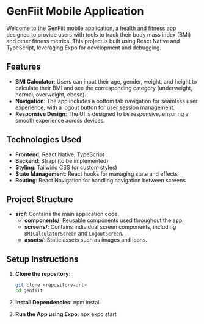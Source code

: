 # GenFiit Mobile Application

Welcome to the GenFiit mobile application, a health and fitness app designed to provide users with tools to track their body mass index (BMI) and other fitness metrics. This project is built using React Native and TypeScript, leveraging Expo for development and debugging.

## Features

- **BMI Calculator**: Users can input their age, gender, weight, and height to calculate their BMI and see the corresponding category (underweight, normal, overweight, obese).
- **Navigation**: The app includes a bottom tab navigation for seamless user experience, with a logout button for user session management.
- **Responsive Design**: The UI is designed to be responsive, ensuring a smooth experience across devices.

## Technologies Used

- **Frontend**: React Native, TypeScript
- **Backend**: Strapi (to be implemented)
- **Styling**: Tailwind CSS (or custom styles)
- **State Management**: React hooks for managing state and effects
- **Routing**: React Navigation for handling navigation between screens

## Project Structure

- **src/**: Contains the main application code.
  - **components/**: Reusable components used throughout the app.
  - **screens/**: Contains individual screen components, including `BMICalculatorScreen` and `LogoutScreen`.
  - **assets/**: Static assets such as images and icons.

## Setup Instructions

1. **Clone the repository**:
   ```bash
   git clone <repository-url>
   cd genfiit
   
2. **Install Dependencies**:
   npm install

3. **Run the App using Expo**:
   npx expo start
   
   